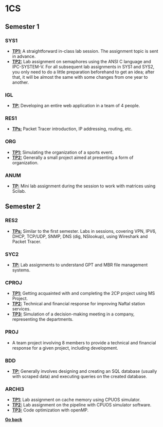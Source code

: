 # 1CS

## Semester 1

### SYS1

- [**TP1:**](#sys1-tp1) A straightforward in-class lab session. The assignment topic is sent in advance.
- [**TP2:**](#sys1-tp2) Lab assignment on semaphores using the ANSI C language and IPC-SYSTEM-V. For all subsequent lab assignments in SYS1 and SYS2, you only need to do a little preparation beforehand to get an idea; after that, it will be almost the same with some changes from one year to another.

### IGL

- [**TP:**](#igl-tp) Developing an entire web application in a team of 4 people.

### RES1

- [**TPs:**](#res1-tps) Packet Tracer introduction, IP addressing, routing, etc.

### ORG

- [**TP1:**](#org-tp1) Simulating the organization of a sports event.
- [**TP2:**](#org-tp2) Generally a small project aimed at presenting a form of organization.

### ANUM

- [**TP:**](#anum-tp) Mini lab assignment during the session to work with matrices using Scilab.

## Semester 2

### RES2

- [**TPs:**](#res2-tps) Similar to the first semester. Labs in sessions, covering VPN, IPV6, DHCP, TCP/UDP, SNMP, DNS (dig, NSlookup), using Wireshark and Packet Tracer.

### SYC2

- [**TP:**](#syc2-tp) Lab assignments to understand GPT and MBR file management systems.

### CPROJ

- [**TP1:**](#cproj-tp1) Getting acquainted with and completing the 2CP project using MS Project.
- [**TP2:**](#cproj-tp2) Technical and financial response for improving Naftal station services.
- [**TP3:**](#cproj-tp3) Simulation of a decision-making meeting in a company, representing the departments.

### PROJ

- A team project involving 8 members to provide a technical and financial response for a given project, including development.

### BDD

- [**TP:**](#bdd-tp) Generally involves designing and creating an SQL database (usually with scraped data) and executing queries on the created database.

### ARCHI3

- [**TP1:**](#archi3-tp1) Lab assignment on cache memory using CPUOS simulator.
- [**TP2:**](#archi3-tp2) Lab assignment on the pipeline with CPUOS simulator software.
- [**TP3:**](#archi3-tp3) Code optimization with openMP.

**[Go back](../README.md)**
